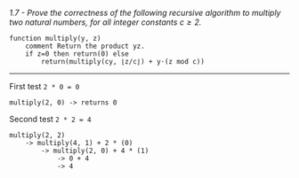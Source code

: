 *1.7 - Prove the correctness of the following recursive algorithm to multiply two natural numbers, for all integer constants $c \geq 2$.*
```
function multiply(y, z)
    comment Return the product yz.
    if z=0 then return(0) else
        return(multiply(cy, ⌊z/c⌋) + y⋅(z mod c))
```
***

First test `2 * 0 = 0`
```
multiply(2, 0) -> returns 0
```

Second test `2 * 2 = 4`
```
multiply(2, 2)
    -> multiply(4, 1) + 2 * (0)
        -> multiply(2, 0) + 4 * (1)
            -> 0 + 4
            -> 4
```
